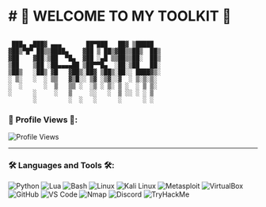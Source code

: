 # # 🌟 **WELCOME TO MY TOOLKIT** 🌟

```plaintext

 ███▄ ▄███▓ ▄▄▄       ██▀███   ██▓ ▒█████  
▓██▒▀█▀ ██▒▒████▄    ▓██ ▒ ██▒▓██▒▒██▒  ██▒
▓██    ▓██░▒██  ▀█▄  ▓██ ░▄█ ▒▒██▒▒██░  ██▒
▒██    ▒██ ░██▄▄▄▄██ ▒██▀▀█▄  ░██░▒██   ██░
▒██▒   ░██▒ ▓█   ▓██▒░██▓ ▒██▒░██░░ ████▓▒░
░ ▒░   ░  ░ ▒▒   ▓▒█░░ ▒▓ ░▒▓░░▓  ░ ▒░▒░▒░ 
░  ░      ░  ▒   ▒▒ ░  ░▒ ░ ▒░ ▒ ░  ░ ▒ ▒░ 
░      ░     ░   ▒     ░░   ░  ▒ ░░ ░ ░ ▒  
       ░         ░  ░   ░      ░      ░ ░ 
```


### 👀 **Profile Views** 👀:
![Profile Views](https://img.shields.io/badge/Profile_Views-3402-FFD700?style=flat&logo=github&logoColor=black)

---

### 🛠 Languages and Tools 🛠:
![Python](https://img.shields.io/badge/-Python-05122A?style=flat&logo=python&logoColor=F7CD3C)
![Lua](https://img.shields.io/badge/-Lua-05122A?style=flat&logo=lua&logoColor=2C2D72)
![Bash](https://img.shields.io/badge/-Bash-05122A?style=flat&logo=gnu-bash&logoColor=869397)
![Linux](https://img.shields.io/badge/-Linux-05122A?style=flat&logo=linux&logoColor=FAD232)
![Kali Linux](https://img.shields.io/badge/-Kali_Linux-05122A?style=flat&logo=kalilinux&logoColor=white)
![Metasploit](https://img.shields.io/badge/-Metasploit-05122A?style=flat&logo=metasploit&logoColor=blue)
![VirtualBox](https://img.shields.io/badge/-VirtualBox-05122A?style=flat&logo=virtualbox&logoColor=007ACC)
![GitHub](https://img.shields.io/badge/-GitHub-05122A?style=flat&logo=github&logoColor=white)
![VS Code](https://img.shields.io/badge/-VS_Code-05122A?style=flat&logo=visual-studio-code&logoColor=007ACC)
![Nmap](https://img.shields.io/badge/-Nmap-05122A?style=flat&logo=nmap&logoColor=green)
![Discord](https://img.shields.io/badge/-Discord-05122A?style=flat&logo=discord&logoColor=5865F2)
![TryHackMe](https://img.shields.io/badge/-TryHackMe-05122A?style=flat&logo=tryhackme&logoColor=white)


